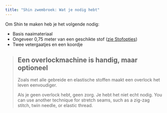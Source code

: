 ```yaml
---
title: "Shin zwembroek: Wat je nodig hebt"
---
```


Om Shin te maken heb je het volgende nodig:

- Basis naaimateriaal
- Ongeveer 0,75 meter van een geschikte stof ([zie Stofopties](/docs/designs/shin/fabric))
- Twee vetergaatjes en een koordje

> ## Een overlockmachine is handig, maar optioneel
> 
> Zoals met alle gebreide en elastische stoffen maakt een overlock het leven eenvoudiger.
> 
> Als je geen overlock hebt, geen zorg. Je hebt het niet echt nodig. You can use another technique for stretch seams, such as a zig-zag stitch, twin needle, or elastic thread.
